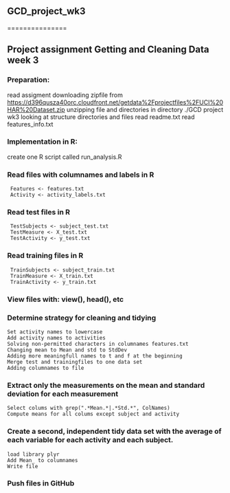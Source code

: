 ## GCD_project_wk3
===============

## Project assignment Getting and Cleaning Data week 3

### Preparation:
 read assigment
 downloading zipfile from https://d396qusza40orc.cloudfront.net/getdata%2Fprojectfiles%2FUCI%20HAR%20Dataset.zip
 unzipping file and directories in directory ./GCD project wk3
 looking at structure directories and files
 read readme.txt
 read features_info.txt

### Implementation in R:
create one R script called run_analysis.R

### Read files with columnames and labels in R
     Features <- features.txt
     Activity <- activity_labels.txt
     
### Read test files in R
     TestSubjects <- subject_test.txt
     TestMeasure <- X_test.txt
     TestActivity <- y_test.txt

### Read training files in R
     TrainSubjects <- subject_train.txt
     TrainMeasure <- X_train.txt
     TrainActivity <- y_train.txt

### View files with: view(), head(), etc

### Determine strategy for cleaning and tidying
    Set activity names to lowercase
    Add activity names to activities
    Solving non-permitted characters in columnames features.txt
    Changing mean to Mean and std to StdDev
    Adding more meaningfull names to t and f at the beginning
    Merge test and trainingfiles to one data set
    Adding columnames to file

### Extract only the measurements on the mean and standard deviation for each measurement
    Select colums with grep(".*Mean.*|.*Std.*", ColNames)
    Compute means for all colums except subject and activity

### Create a second, independent tidy data set with the average of each variable for each activity and each subject.
    load library plyr
    Add Mean_ to columnames
    Write file

### Push files in GitHub
